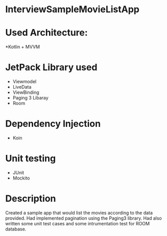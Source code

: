 # InterviewSampleMovieListApp

# Used Architecture: 
*Kotlin + MVVM

# JetPack Library used
* Viewmodel
* LiveData
* ViewBinding
* Paging 3 Libaray 
* Room

# Dependency Injection 
* Koin

# Unit testing
* JUnit
* Mockito

# Description
Created a sample app that would list the movies according to the data provided. Had implemented pagination using the Paging3 library.
Had also written some unit test cases and some intrumentation test for ROOM database.





